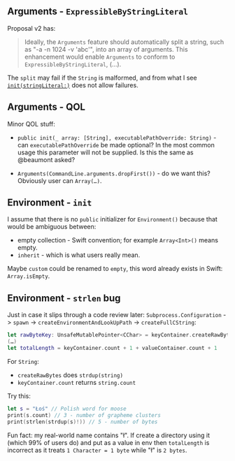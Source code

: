 ## Arguments - `ExpressibleByStringLiteral`

Proposal v2 has:

> Ideally, the `Arguments` feature should automatically split a string, such as "-a -n 1024 -v 'abc'", into an array of arguments. This enhancement would enable `Arguments` to conform to `ExpressibleByStringLiteral`, (…).

The `split` may fail if the `String` is malformed, and from what I see [`init(stringLiteral:)`](https://developer.apple.com/documentation/swift/expressiblebystringliteral/init(stringliteral:)) does not allow failures.

## Arguments - QOL

Minor QOL stuff:
- `public init(_ array: [String], executablePathOverride: String)` - can `executablePathOverride` be made optional? In the most common usage this parameter will not be supplied. Is this the same as @beaumont asked?

- `Arguments(CommandLine.arguments.dropFirst())` - do we want this? Obviously user can `Array(…)`.

## Environment - `init`

I assume that there is no `public` initializer for `Environment()` because that would be ambiguous between:
- empty collection - Swift convention; for example `Array<Int>()` means empty.
- `inherit` - which is what users really mean.

Maybe `custom` could be renamed to `empty`, this word already exists in Swift: `Array.isEmpty`.

## Environment - `strlen` bug

Just in case it slips through a code review later: `Subprocess.Configuration` -> `spawn` -> `createEnvironmentAndLookUpPath` -> `createFullCString`:

```swift
let rawByteKey: UnsafeMutablePointer<CChar> = keyContainer.createRawBytes()
(…)
let totalLength = keyContainer.count + 1 + valueContainer.count + 1
```

For `String`:
- `createRawBytes` does `strdup(string)`
- `keyContainer.count` returns `string.count`

Try this:

```swift
let s = "Łoś" // Polish word for moose
print(s.count) // 3 - number of grapheme clusters
print(strlen(strdup(s)!)) // 5 - number of bytes
```

Fun fact: my real-world name contains "ł". If create a directory using it (which 99% of users do) and put as a value in env then `totalLength` is incorrect as it treats `1 Character = 1 byte` while "ł" is `2 bytes`.
